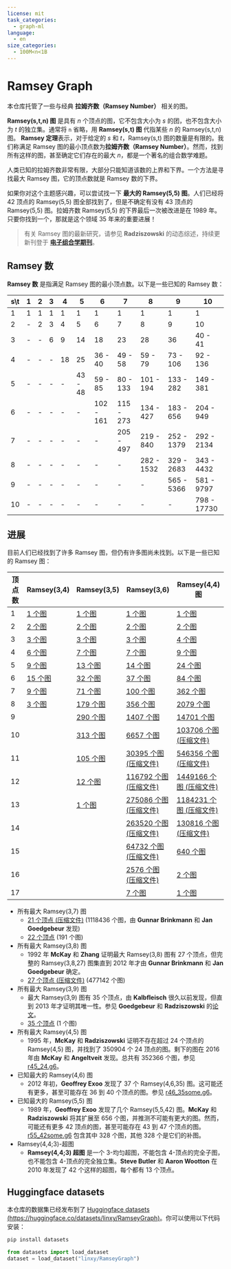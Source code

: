 ```yaml
---
license: mit
task_categories:
  - graph-ml
language:
  - en
size_categories:
  - 100M<n<1B
---
```

# Ramsey Graph

本仓库托管了一些与经典 **拉姆齐数（Ramsey Number）** 相关的图。

**Ramsey(s,t,n) 图** 是具有 $n$ 个顶点的图，它不包含大小为 $s$ 的团，也不包含大小为 $t$ 的独立集。通常将 `n` 省略，用 **Ramsey(s,t) 图** 代指某些 $n$ 的 Ramsey(s,t,n) 图。 **Ramsey 定理**表示，对于给定的 $s$ 和 $t$，Ramsey(s,t) 图的数量是有限的。我们称满足 Ramsey 图的最小顶点数为**拉姆齐数（Ramsey Number）**。然而，找到所有这样的图，甚至确定它们存在的最大 $n$，都是一个著名的组合数学难题。

人类已知的拉姆齐数非常有限，大部分只能知道该数的上界和下界。一个方法是寻找最大 Ramsey 图，它的顶点数就是 Ramsey 数的下界。

如果你对这个主题感兴趣，可以尝试找一下 **最大的 Ramsey(5,5) 图**。人们已经将 42 顶点的 Ramsey(5,5) 图全部找到了，但是不确定有没有 43 顶点的 Ramsey(5,5) 图。拉姆齐数 Ramsey(5,5) 的下界最后一次被改进是在 1989 年。只要你找到一个，那就是这个领域 35 年来的重要进展！

> 有关 Ramsey 图的最新研究，请参见 **Radziszowski** 的动态综述，持续更新刊登于 [**电子组合学期刊**](https://www.combinatorics.org)。


## Ramsey 数

**Ramsey 数** 是指满足 Ramsey 图的最小顶点数。以下是一些已知的 Ramsey 数：

| s\t | 1   | 2   | 3   | 4   | 5       | 6         | 7         | 8          | 9          | 10          |
| --- | --- | --- | --- | --- | ------- | --------- | --------- | ---------- | ---------- | ----------- |
| 1   | 1   | 1   | 1   | 1   | 1       | 1         | 1         | 1          | 1          | 1           |
| 2   | -   | 2   | 3   | 4   | 5       | 6         | 7         | 8          | 9          | 10          |
| 3   | -   | -   | 6   | 9   | 14      | 18        | 23        | 28         | 36         | 40 - 41     |
| 4   | -   | -   | -   | 18  | 25      | 36 - 40   | 49 - 58   | 59 - 79    | 73 - 106   | 92 - 136    |
| 5   | -   | -   | -   | -   | 43 - 48 | 59 - 85   | 80 - 133  | 101 - 194  | 133 - 282  | 149 - 381   |
| 6   | -   | -   | -   | -   | -       | 102 - 161 | 115 - 273 | 134 - 427  | 183 - 656  | 204 - 949   |
| 7   | -   | -   | -   | -   | -       | -         | 205 - 497 | 219 - 840  | 252 - 1379 | 292 - 2134  |
| 8   | -   | -   | -   | -   | -       | -         | -         | 282 - 1532 | 329 - 2683 | 343 - 4432  |
| 9   | -   | -   | -   | -   | -       | -         | -         | -          | 565 - 5366 | 581 - 9797  |
| 10  | -   | -   | -   | -   | -       | -         | -         | -          | -          | 798 - 17730 |

## 进展

目前人们已经找到了许多 Ramsey 图，但仍有许多图尚未找到。以下是一些已知的 Ramsey 图：

| 顶点数 | Ramsey(3,4)              | Ramsey(3,5)                | Ramsey(3,6)                                 | Ramsey(4,4) 图                               |
| ------ | ------------------------ | -------------------------- | ------------------------------------------- | -------------------------------------------- |
| 1      | [1 个图](data/r34_1.g6)  | [1 个图](data/r35_1.g6)    | [1 个图](data/r36_1.g6)                     | [1 个图](data/r44_1.g6)                      |
| 2      | [2 个图](data/r34_2.g6)  | [2 个图](data/r35_2.g6)    | [2 个图](data/r36_2.g6)                     | [2 个图](data/r44_2.g6)                      |
| 3      | [3 个图](data/r34_3.g6)  | [3 个图](data/r35_3.g6)    | [3 个图](data/r36_3.g6)                     | [4 个图](data/r44_3.g6)                      |
| 4      | [6 个图](data/r34_4.g6)  | [7 个图](data/r35_4.g6)    | [7 个图](data/r36_4.g6)                     | [9 个图](data/r44_4.g6)                      |
| 5      | [9 个图](data/r34_5.g6)  | [13 个图](data/r35_5.g6)   | [14 个图](data/r36_5.g6)                    | [24 个图](data/r44_5.g6)                     |
| 6      | [15 个图](data/r34_6.g6) | [32 个图](data/r35_6.g6)   | [37 个图](data/r36_6.g6)                    | [84 个图](data/r44_6.g6)                     |
| 7      | [9 个图](data/r34_7.g6)  | [71 个图](data/r35_7.g6)   | [100 个图](data/r36_7.g6)                   | [362 个图](data/r44_7.g6)                    |
| 8      | [3 个图](data/r34_8.g6)  | [179 个图](data/r35_8.g6)  | [356 个图](data/r36_8.g6)                   | [2079 个图](data/r44_8.g6)                   |
| 9      |                          | [290 个图](data/r35_9.g6)  | [1407 个图](data/r36_9.g6)                  | [14701 个图](data/r44_9.g6)                  |
| 10     |                          | [313 个图](data/r35_10.g6) | [6657 个图](data/r36_10.g6)                 | [103706 个图 (压缩文件)](data/r44_10.g6.gz)  |
| 11     |                          | [105 个图](data/r35_11.g6) | [30395 个图 (压缩文件)](data/r36_11.g6.gz)  | [546356 个图 (压缩文件)](data/r44_11.g6.gz)  |
| 12     |                          | [12 个图](data/r35_12.g6)  | [116792 个图 (压缩文件)](data/r36_12.g6.gz) | [1449166 个图 (压缩文件)](data/r44_12.g6.gz) |
| 13     |                          | [1 个图](data/r35_13.g6)   | [275086 个图 (压缩文件)](data/r36_13.g6.gz) | [1184231 个图 (压缩文件)](data/r44_13.g6.gz) |
| 14     |                          |                            | [263520 个图 (压缩文件)](data/r36_14.g6.gz) | [130816 个图 (压缩文件)](data/r44_14.g6.gz)  |
| 15     |                          |                            | [64732 个图 (压缩文件)](data/r36_15.g6.gz)  | [640 个图](data/r44_15.g6)                   |
| 16     |                          |                            | [2576 个图 (压缩文件)](data/r36_16.g6.gz)   | [2 个图](data/r44_16.g6)                     |
| 17     |                          |                            | [7 个图](data/r36_17.g6)                    | [1 个图](data/r44_17.g6)                     |

- 所有最大 Ramsey(3,7) 图
  - [21 个顶点 (压缩文件)](data/r37_21.g6.gz) (1118436 个图，由 **Gunnar Brinkmann** 和 **Jan Goedgebeur** 发现)
  - [22 个顶点](data/r37_22.g6) (191 个图)
- 所有最大 Ramsey(3,8) 图
  - 1992 年 **McKay** 和 **Zhang** 证明最大 Ramsey(3,8) 图有 27 个顶点，但完整的 Ramsey(3,8,27) 图集直到 2012 年才由 **Gunnar Brinkmann** 和 **Jan Goedgebeur** 确定。
  - [27 个顶点 (压缩文件)](data/r38_27.g6.gz) (477142 个图)
- 所有最大 Ramsey(3,9) 图
  - 最大 Ramsey(3,9) 图有 35 个顶点，由 **Kalbfleisch** 很久以前发现，但直到 2013 年才证明其唯一性。参见 **Goedgebeur** 和 **Radziszowski** 的[论文](https://www.combinatorics.org/ojs/index.php/eljc/article/view/v20i1p30)。
  - [35 个顶点](data/r39_35.g6) (1 个图)
- 所有最大 Ramsey(4,5) 图
  - 1995 年，**McKay** 和 **Radziszowski** 证明不存在超过 24 个顶点的 Ramsey(4,5) 图，并找到了 350904 个 24 顶点的图。剩下的图在 2016 年由 **McKay** 和 **Angeltveit** 发现。总共有 352366 个图，参见 [r45_24.g6](data/r45_24.g6)。
- 已知最大的 Ramsey(4,6) 图
  - 2012 年初，**Geoffrey Exoo** 发现了 37 个 Ramsey(4,6,35) 图。这可能还有更多，甚至可能存在 36 到 40 个顶点的图。参见 [r46_35some.g6](data/r46_35some.g6)。
- 已知最大的 Ramsey(5,5) 图
  - 1989 年，**Geoffrey Exoo** 发现了几个 Ramsey(5,5,42) 图。**McKay** 和 **Radziszowski** 将其扩展至 656 个图，并推测不可能有更大的图。然而，可能还有更多 42 顶点的图，甚至可能存在 43 到 47 个顶点的图。[r55_42some.g6](data/r55_42some.g6) 包含其中 328 个图，其他 328 个是它们的补图。
- Ramsey(4,4;3)-超图
  - **Ramsey(4,4;3) 超图** 是一个 3-均匀超图，不能包含 4-顶点的完全子图，也不能包含 4-顶点的完全独立集。**Steve Butler** 和 **Aaron Wootton** 在 2010 年发现了 42 个这样的超图，每个都有 13 个顶点。

## Huggingface datasets

本仓库的数据集已经发布到了 [Huggingface datasets (https://huggingface.co/datasets/linxy/RamseyGraph)](https://huggingface.co/datasets/linxy/RamseyGraph)。你可以使用以下代码安装：

```bash
pip install datasets
```

```python
from datasets import load_dataset
dataset = load_dataset("linxy/RamseyGraph")
```
